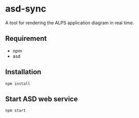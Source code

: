 # asd-sync

A tool for rendering the ALPS application diagram in real time.

## Requirement

 * npm
 * asd

## Installation

```
npm install
```

## Start ASD web service

```
npm start
```

